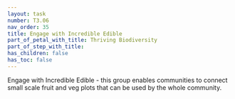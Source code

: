 ```yaml
---
layout: task
number: T3.06
nav_order: 35
title: Engage with Incredible Edible
part_of_petal_with_title: Thriving Biodiversity
part_of_step_with_title: 
has_children: false
has_toc: false
---
```


Engage with Incredible Edible - this group enables communities to connect small scale fruit and veg plots that can be used by the whole community.
